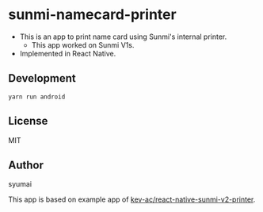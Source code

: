 # sunmi-namecard-printer

* This is an app to print name card using Sunmi's internal printer.
  - This app worked on Sunmi V1s.
* Implemented in React Native.

## Development

```
yarn run android
```

## License

MIT

## Author

syumai

This app is based on example app of [kev-ac/react-native-sunmi-v2-printer](https://github.com/kev-ac/react-native-sunmi-v2-printer).

